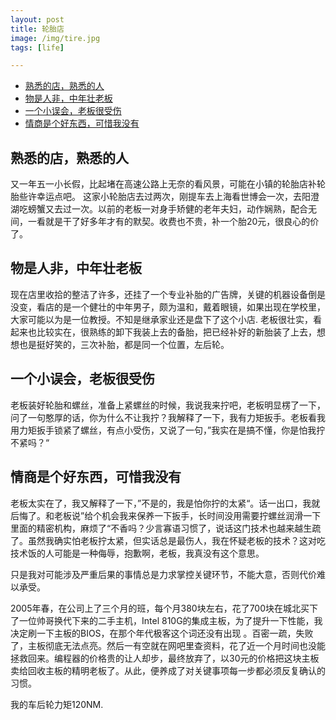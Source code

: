 ```yaml
---
layout: post
title: 轮胎店
image: /img/tire.jpg
tags: [life]

---
```


- [熟悉的店，熟悉的人](#熟悉的店熟悉的人)
- [物是人非，中年壮老板](#物是人非中年壮老板)
- [一个小误会，老板很受伤](#一个小误会老板很受伤)
- [情商是个好东西，可惜我没有](#情商是个好东西可惜我没有)

## 熟悉的店，熟悉的人

又一年五一小长假，比起堵在高速公路上无奈的看风景，可能在小镇的轮胎店补轮胎些许幸运点吧。
这家小轮胎店去过两次，刚提车去上海看世博会一次，去阳澄湖吃螃蟹又去过一次。以前的老板一对身手矫健的老年夫妇，动作娴熟，配合无间，一看就是干了好多年才有的默契。收费也不贵，补一个胎20元，很良心的价了。

##  物是人非，中年壮老板

现在店里收拾的整洁了许多，还挂了一个专业补胎的广告牌，关键的机器设备倒是没变，看店的是一个健壮的中年男子，颇为温和，戴着眼镜，如果出现在学校里，大家可能以为是一位教授。不知是继承家业还是盘下了这个小店. 老板很壮实，看起来也比较实在，很熟练的卸下我装上去的备胎，把已经补好的新胎装了上去，想想也是挺好笑的，三次补胎，都是同一个位置，左后轮。 

##  一个小误会，老板很受伤

老板装好轮胎和螺丝，准备上紧螺丝的时候，我说我来拧吧，老板明显楞了一下，问了一句憨厚的话，你为什么不让我拧？我解释了一下，我有力矩扳手。老板看我用力矩扳手锁紧了螺丝，有点小受伤，又说了一句，”我实在是搞不懂，你是怕我拧不紧吗？“



##  情商是个好东西，可惜我没有

老板太实在了，我又解释了一下，”不是的，我是怕你拧的太紧“。话一出口，我就后悔了。和老板说”给个机会我来保养一下扳手，长时间没用需要拧螺丝润滑一下里面的精密机构，麻烦了“不香吗？少言寡语习惯了，说话这门技术也越来越生疏了。虽然我确实怕老板拧太紧，但实话总是最伤人，我在怀疑老板的技术？这对吃技术饭的人可能是一种侮辱，抱歉啊，老板，我真没有这个意思。

只是我对可能涉及严重后果的事情总是力求掌控关键环节，不能大意，否则代价难以承受。

2005年春，在公司上了三个月的班，每个月380块左右，花了700块在城北买下了一位帅哥换代下来的二手主机，Intel 810G的集成主板，为了提升一下性能，我决定刷一下主板的BIOS，在那个年代极客这个词还没有出现 。百密一疏，失败了，主板彻底无法点亮。然后一有空就在网吧里查资料，花了近一个月时间也没能拯救回来。编程器的价格贵的让人却步，最终放弃了，以30元的价格把这块主板卖给回收主板的精明老板了。从此，便养成了对关键事项每一步都必须反复确认的习惯。

我的车后轮力矩120NM.

